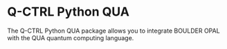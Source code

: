 # Q-CTRL Python QUA

The Q-CTRL Python QUA package allows you to integrate BOULDER OPAL with the QUA
quantum computing language.
